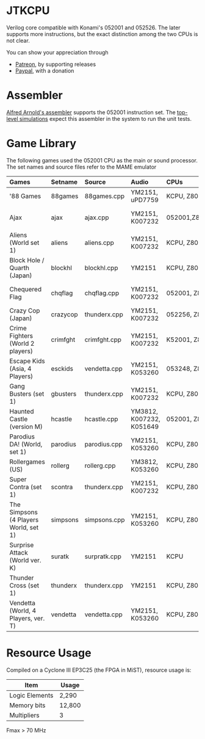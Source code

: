 # JTKCPU

Verilog core compatible with Konami's 052001 and 052526. The later supports more instructions, but the exact distinction among the two CPUs is not clear.

You can show your appreciation through
* [Patreon](https://patreon.com/jotego), by supporting releases
* [Paypal](https://paypal.me/topapate), with a donation

# Assembler

[Alfred Arnold's assembler](http://john.ccac.rwth-aachen.de:8000/as/index.html) supports the 052001 instruction set. The [top-level simulations](ver/top/sim.sh) expect this assembler in the system to run the unit tests.

# Game Library

The following games used the 052001 CPU as the main or sound processor. The set names and source files refer to the MAME emulator

| Games                                 | Setname  | Source       | Audio                    | CPUs              | Video                  | Sch           |
|:--------------------------------------|:---------|:-------------|:-------------------------|:------------------|:-----------------------|:--------------|
| '88 Games                             | 88games  | 88games.cpp  | YM2151,          uPD7759 | KCPU, Z80         |                        | Yes, original |
| Ajax                                  | ajax     | ajax.cpp     | YM2151, K007232          | 052001,Z80,HD6309 | K051960-52109, K051316 | Yes, original |
| Aliens (World set 1)                  | aliens   | aliens.cpp   | YM2151, K007232          | KCPU, Z80         | K051960-52109          | Yes, pdf      |
| Block Hole / Quarth (Japan)           | blockhl  | blockhl.cpp  | YM2151                   | KCPU, Z80         | K051960-52109          | No            |
| Chequered Flag                        | chqflag  | chqflag.cpp  | YM2151, K007232          | 052001, Z80       | K051316-51960, K051316 | No            |
| Crazy Cop (Japan)                     | crazycop | thunderx.cpp | YM2151, K007232          | 052256, Z80       | K051960-52109          | No            |
| Crime Fighters (World 2 players)      | crimfght | crimfght.cpp | YM2151, K007232          | K52001, Z80       | K051960-52109          | Yes           |
| Escape Kids (Asia, 4 Players)         | esckids  | vendetta.cpp | YM2151,          K053260 | 053248, Z80       | K053247-52109          | No            |
| Gang Busters (set 1)                  | gbusters | thunderx.cpp | YM2151, K007232          | KCPU, Z80         |                        | No            |
| Haunted Castle (version M)            | hcastle  | hcastle.cpp  | YM3812, K007232, K051649 | 052001, Z80       | K007121                | Yes, pdf      |
| Parodius DA! (World, set 1)           | parodius | parodius.cpp | YM2151,          K053260 | KCPU, Z80         | K053245-52109          | No, (pcb)     |
| Rollergames (US)                      | rollerg  | rollerg.cpp  | YM3812,          K053260 | KCPU, Z80         |                        | No            |
| Super Contra (set 1)                  | scontra  | thunderx.cpp | YM2151, K007232          | KCPU, Z80         | K051960-52109          | Yes, pdf      |
| The Simpsons (4 Players World, set 1) | simpsons | simpsons.cpp | YM2151,          K053260 | KCPU, Z80         | K053247-52109          | Yes, pdf      |
| Surprise Attack (World ver. K)        | suratk   | surpratk.cpp | YM2151                   | KCPU              | K051962-52109,K053245  | No            |
| Thunder Cross (set 1)                 | thunderx | thunderx.cpp | YM2151                   | KCPU, Z80         | K051960-52109          | Yes, pdf      |
| Vendetta (World, 4 Players, ver. T)   | vendetta | vendetta.cpp | YM2151,          K053260 | KCPU, Z80         | K053247-52109          | Yes, pdf      |

# Resource Usage
Compiled on a Cyclone III EP3C25 (the FPGA in MiST), resource usage is:

Item            | Usage
----------------|---------
Logic Elements  |  2,290
Memory bits     | 12,800
Multipliers     |      3

Fmax > 70 MHz